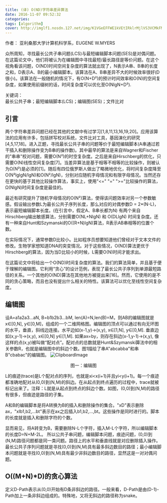 ```yaml
---
title: (译) O(ND)字符串差异算法
date: 2016-11-07 09:52:32
categories:
tags: [algorithm]
cover: http://imglf1.nosdn.127.net/img/K1VGeEFFWE1kVEtIRklrMjlVS3VCMkFMNWRiNkhZTlBPTG03dXNIVVc1aFUzYTBJenQ3THJRPT0.jpg?imageView&thumbnail=800x0&quality=96&stripmeta=0&type=jpg
---
```


作者： 亚利桑那大学计算机科学系，EUGENE W.MYERS

众所周知，寻找最长公共子串问题(LCS)与最短编辑脚本问题(SES)是对偶问题。在这篇论文中，他们将被认为在编辑图中寻找最短/最长路径是等价问题。在这个视角看该问题，O(ND)时间空间复杂度的算法就出现了，N表示A串、B串的长度之和，D表示A、B的最小编辑脚本。该算法在A、B串差异不大的时候效率很好(D很小)。该算法在一般随机的情况下，有O(N+D²)的预计时间效率和O(N)的空间复杂度，如果使用前缀树的话，时间复杂度可以优化至O(NlgN+D²).

关键词：  
最长公共子串；最短编辑脚本(LCS)；编辑图(SES)；文件比对

## 引言

两个字符串差异问题已经在其他的文献中有过学习[1,8,11,13,16,19,20]。应用该算法的应用有许多，包括拼写校对系统，文件比对工具，基因演化的研究[4,5,17,18]。进入正题，寻找最长公共子串的问题等价于最短编辑脚本(A串通过若干插入和删除操作变为B串的操作数)。其中最早的算法是来自Wagner和Fischer的"串串"校对问题，需要O(N²)的时空复杂度。之后是来自Hirschberg的优化，只需要O(N)线性空间复杂度[7]。当差异算法是基于相等不相等的比较操作，则被认为Ω(N²)是必须的[1]。随后有四位俄罗斯人做出了略微地优化，将时间复杂度降至O(N²lglgN/lgN)和O(N²/lgN)，分别对应随机字母情况和有限字母情况。当然还存在更快的基于其他比较操作算法，事实上，使用"<=" "=" ">="比较操作的算法，Ω(NlgN)时间复杂度是最佳的。

最近有研究提升了随机字母情况的O(N²)算法，使得该问题效率对另一个参数敏感。假设输出参数L为最长公共子序列长度，那么对应的对偶参数D = 2*(N-L)，表示最短编辑脚本长度。(在引言中，假定A、B串长都为N) 有两个来自Hirschberg输出敏感算法，分别需要O(NL+NlgN) 和 O(DLlgN) 时间复杂度。还有一种来自Hunt和Szymanski的O((R+N)lgN)算法，R表示AB串相等的位置个数。

在实际情况下，通常参数D比较小。比如程序员想要知道他们曾经对于文本文件的修改。生物学家想知道DNA的突变情况。对于这些情况，O(ND)算法更优于Hirschberg的算法，因为当D比较小的时候，L需要O(N)时间才能求出。

在这篇论文中将给出一个O(ND)时间复杂度的算法。我们的算法简单，并且基于便于理解的编辑图。它利用“贪心”的设计范例，表现了最长公共子序列到单源最短路径的关系。一个其他的O(ND)算法在其他地方被提出来[16]。然而，它使用的是不同的贪心策略，而且也没有提出什么相关的特性。该算法可以优化至线性空间复杂度。


## 编辑图

设A=a1a2a3...aN, B=b1b2b3...bM, len(A)=N,len(B)=M，则AB的编辑图就是x∈[0,N], y∈[0,M]，组成的一个二维网格图。编辑图的顶点可以通过有向无环图的水平，垂直，斜线边连接。水平边如(x-1,y)->(x,y), x∈[1,N], y∈[0,M]. 垂直边如(x,y-1)->(x,y), x∈[0,N] y∈[1,M]. 如果ax=by，则存在斜边(x-1,y-1)->(x,y), 像这样的点(x,y)被叫做“配对点”。配对点的总数就是Hunt&Szymanski算法中的相关参数R，也就是编辑图中的斜边个数。图1描绘了串A"abcabba"和串B"cbabac"的编辑图。
![ClipboardImage](/upload/1478523439810.png)
<center>图一：编辑图</center>

L的痕迹(trace)是L个配对点的序列，也就是xi<x(i+1)并且yi<y(i+1)。每一个痕迹都准确地配对从(0,0)到(N,M)的斜边。在从起点到终点遍历的过程中，trace就被标记出来了。注释：L就是从起点到终点的斜边个数。如图，(0,0)到(N,M)的路径有很多，但痕迹是路径的子集。

A和B的编辑脚本是将A转换为B的插入和删除操作的集合。"xD"表示删除ax，"xIb1,b2,...bt"表示在ax之后插入b1,b2,...,bt。这些操作是同时进行的。脚本的长度就是插入和删除字符的个数。

显而易见，将A转变为B，需要删除N-L个字符，插入M-L个字符，所以编辑脚本的长度D=N+M-2L。 所以公共子串问题，编辑脚本问题，痕迹问题，(0,0)到(N,M)路径问题都是同一类问题。路径上的水平和垂直线就是对应删除插入操作。最长公共子序列问题就是寻找(0,0)到(N,M)具有最多斜边数目的路径；最小编辑脚本问题就是寻找(0,0)到(N,M)具有最少非斜边数目的路径，显然这是一对对偶问题。

## O((M+N)*D)的贪心算法
定义D-Path表示从(0,0)开始有D条非斜边的路径。一般来看，D-Path是由(D-1)-Path加上一条非斜边组成的。特殊地，又将无斜边的路径称为snake。









